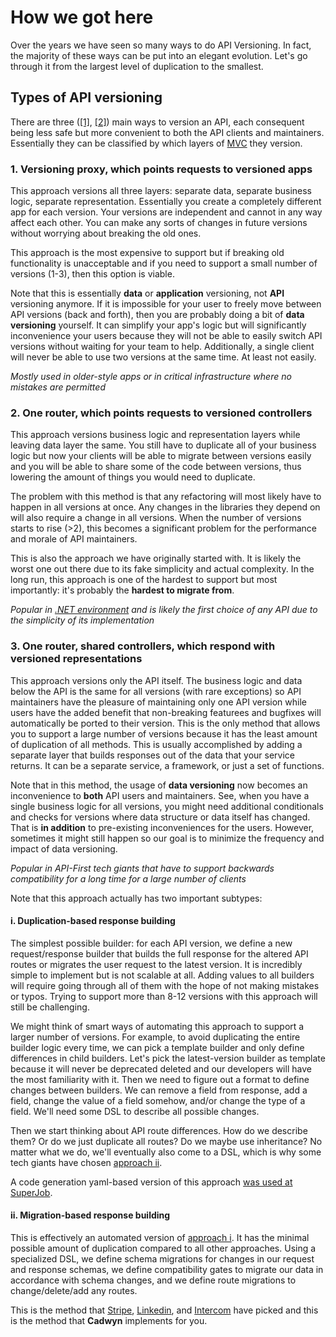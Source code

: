 # How we got here

Over the years we have seen so many ways to do API Versioning. In fact, the majority of these ways can be put into an elegant evolution. Let's go through it from the largest level of duplication to the smallest.

## Types of API versioning

There are three ([\[1\]](https://smartlogic.io/blog/2012-12-12-developing-an-api/), [\[2\]](https://thenewstack.io/tricks-api-versioning/)) main ways to version an API, each consequent being less safe but more convenient to both the API clients and maintainers. Essentially they can be classified by which layers of [MVC](https://en.wikipedia.org/wiki/Model%E2%80%93view%E2%80%93controller) they version.

### 1. Versioning proxy, which points requests to versioned apps

This approach versions all three layers: separate data, separate business logic, separate representation. Essentially you create a completely different app for each version. Your versions are independent and cannot in any way affect each other. You can make any sorts of changes in future versions without worrying about breaking the old ones.

This approach is the most expensive to support but if breaking old functionality is unacceptable and if you need to support a small number of versions (1-3), then this option is viable.

Note that this is essentially **data** or **application** versioning, not **API** versioning anymore. If it is impossible for your user to freely move between API versions (back and forth), then you are probably doing a bit of **data versioning** yourself. It can simplify your app's logic but will significantly inconvenience your users because they will not be able to easily switch API versions without waiting for your team to help. Additionally, a single client will never be able to use two versions at the same time. At least not easily.

*Mostly used in older-style apps or in critical infrastructure where no mistakes are permitted*

### 2. One router, which points requests to versioned controllers

This approach versions business logic and representation layers while leaving data layer the same. You still have to duplicate all of your business logic but now your clients will be able to migrate between versions easily and you will be able to share some of the code between versions, thus lowering the amount of things you would need to duplicate.

The problem with this method is that any refactoring will most likely have to happen in all versions at once. Any changes in the libraries they depend on will also require a change in all versions. When the number of versions starts to rise (>2), this becomes a significant problem for the performance and morale of API maintainers.

This is also the approach we have originally started with. It is likely the worst one out there due to its fake simplicity and actual complexity. In the long run, this approach is one of the hardest to support but most importantly: it's probably the **hardest to migrate from**.

*Popular in [.NET environment](https://github.com/dotnet/aspnet-api-versioning) and is likely the first choice of any API due to the simplicity of its implementation*

### 3. One router, shared controllers, which respond with versioned representations

This approach versions only the API itself. The business logic and data below the API is the same for all versions (with rare exceptions) so API maintainers have the pleasure of maintaining only one API version while users have the added benefit that non-breaking featurees and bugfixes will automatically be ported to their version. This is the only method that allows you to support a large number of versions because it has the least amount of duplication of all methods. This is usually accomplished by adding a separate layer that builds responses out of the data that your service returns. It can be a separate service, a framework, or just a set of functions.

Note that in this method, the usage of **data versioning** now becomes an inconvenience to **both** API users and maintainers. See, when you have a single business logic for all versions, you might need additional conditionals and checks for versions where data structure or data itself has changed. That is **in addition** to pre-existing inconveniences for the users. However, sometimes it might still happen so our goal is to minimize the frequency and impact of data versioning.

*Popular in API-First tech giants that have to support backwards compatibility for a long time for a large number of clients*

Note that this approach actually has two important subtypes:

#### i. Duplication-based response building

The simplest possible builder: for each API version, we define a new request/response builder that builds the full response for the altered API routes or migrates the user request to the latest version. It is incredibly simple to implement but is not scalable at all. Adding values to all builders will require going through all of them with the hope of not making mistakes or typos. Trying to support more than 8-12 versions with this approach will still be challenging.

We might think of smart ways of automating this approach to support a larger number of versions. For example, to avoid duplicating the entire builder logic every time, we can pick a template builder and only define differences in child builders. Let's pick the latest-version builder as template because it will never be deprecated deleted and our developers will have the most familiarity with it. Then we need to figure out a format to define changes between builders. We can remove a field from response, add a field, change the value of a field somehow, and/or change the type of a field. We'll need some DSL to describe all possible changes.

Then we start thinking about API route differences. How do we describe them? Or do we just duplicate all routes? Do we maybe use inheritance? No matter what we do, we'll eventually also come to a DSL, which is why some tech giants have chosen [approach ii](#ii-migration-based-response-building).

A code generation yaml-based version of this approach [was used at SuperJob](https://habr.com/ru/companies/superjob/articles/577650/).

#### ii. Migration-based response building

This is effectively an automated version of [approach i](#i-duplication-based-response-building). It has the minimal possible amount of duplication compared to all other approaches. Using a specialized DSL, we define schema migrations for changes in our request and response schemas, we define compatibility gates to migrate our data in accordance with schema changes, and we define route migrations to change/delete/add any routes.

This is the method that [Stripe](https://stripe.com/blog/api-versioning), [Linkedin](https://engineering.linkedin.com/blog/2022/-under-the-hood--how-we-built-api-versioning-for-linkedin-market), and [Intercom](
https://www.intercom.com/blog/api-versioning/) have picked and this is the method that **Cadwyn** implements for you.
